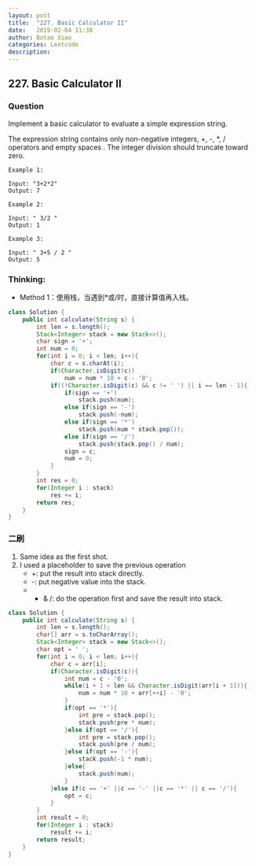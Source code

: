 ```yaml
---
layout: post
title:  "227. Basic Calculator II"
date:   2019-02-04 11:38
author: Botao Xiao
categories: Leetcode
description:
---
```

## 227. Basic Calculator II

### Question
Implement a basic calculator to evaluate a simple expression string.

The expression string contains only non-negative integers, +, -, *, / operators and empty spaces . The integer division should truncate toward zero.

```
Example 1:

Input: "3+2*2"
Output: 7

Example 2:

Input: " 3/2 "
Output: 1

Example 3:

Input: " 3+5 / 2 "
Output: 5
```

### Thinking:
* Method 1：使用栈，当遇到*或/时，直接计算值再入栈。

```Java
class Solution {
    public int calculate(String s) {
        int len = s.length();
        Stack<Integer> stack = new Stack<>();
        char sign = '+';
        int num = 0;
        for(int i = 0; i < len; i++){
            char c = s.charAt(i);
            if(Character.isDigit(c))
                num = num * 10 + c - '0';
            if((!Character.isDigit(c) && c != ' ') || i == len - 1){
                if(sign == '+')
                    stack.push(num);
                else if(sign == '-')
                    stack.push(-num);
                else if(sign == '*')
                    stack.push(num * stack.pop());
                else if(sign == '/')
                    stack.push(stack.pop() / num);
                sign = c;
                num = 0;
            }
        }
        int res = 0;
        for(Integer i : stack)
            res += i;
        return res;
    }
}
```

### 二刷
1. Same idea as the first shot.
2. I used a placeholder to save the previous operation
    * +: put the result into stack directly.
    * -: put negative value into the stack.
    * * & /: do the operation first and save the result into stack.
```Java
class Solution {
    public int calculate(String s) {
        int len = s.length();
        char[] arr = s.toCharArray();
        Stack<Integer> stack = new Stack<>();
        char opt = ' ';
        for(int i = 0; i < len; i++){
            char c = arr[i];
            if(Character.isDigit(c)){
                int num = c - '0';
                while(i + 1 < len && Character.isDigit(arr[i + 1])){
                    num = num * 10 + arr[++i] - '0';
                }
                if(opt == '*'){
                    int pre = stack.pop();
                    stack.push(pre * num);
                }else if(opt == '/'){
                    int pre = stack.pop();
                    stack.push(pre / num);
                }else if(opt == '-'){
                    stack.push(-1 * num);
                }else{
                    stack.push(num);
                }
            }else if(c == '+' ||c == '-' ||c == '*' || c == '/'){
                opt = c;
            }
        }
        int result = 0;
        for(Integer i : stack)
            result += i;
        return result;
    }
}
```